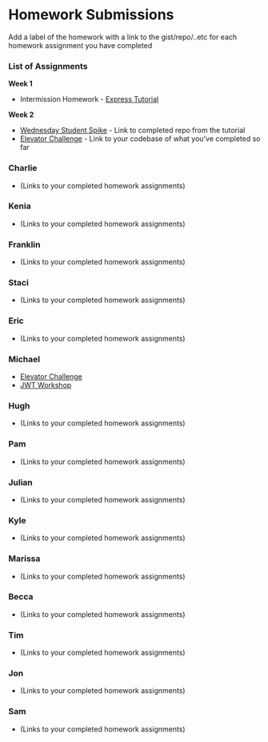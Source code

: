 # Homework Submissions

Add a label of the homework with a link to the gist/repo/..etc for each homework assignment you have completed

### List of Assignments

**Week 1**

* Intermission Homework - [Express Tutorial](https://www.tutorialspoint.com/nodejs/nodejs_express_framework.htm)

**Week 2**

* [Wednesday Student Spike](http://frontend.turing.io/lessons/security-with-jwts.html) - Link to completed repo from the tutorial
* [Elevator Challenge](https://github.com/turingschool-examples/elevator-challenge) - Link to your codebase of what you've completed so far


### Charlie

* (Links to your completed homework assignments)

### Kenia

* (Links to your completed homework assignments)

### Franklin

* (Links to your completed homework assignments)

### Staci

* (Links to your completed homework assignments)

### Eric

* (Links to your completed homework assignments)

### Michael

* [Elevator Challenge](https://github.com/Mickyfen17/elevator-challenge)
* [JWT Workshop](https://github.com/Mickyfen17/JWT-workshop)

### Hugh

* (Links to your completed homework assignments)

### Pam

* (Links to your completed homework assignments)

### Julian

* (Links to your completed homework assignments)

### Kyle

* (Links to your completed homework assignments)

### Marissa

* (Links to your completed homework assignments)

### Becca

* (Links to your completed homework assignments)

### Tim

* (Links to your completed homework assignments)

### Jon

* (Links to your completed homework assignments)

### Sam

* (Links to your completed homework assignments)